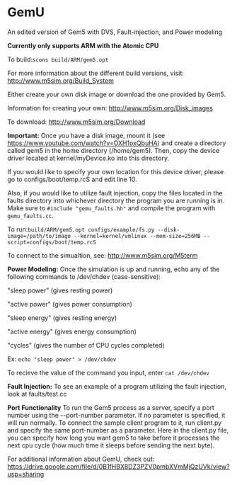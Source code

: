 GemU
====

An edited version of Gem5 with DVS, Fault-injection, and Power modeling

**Currently only supports ARM with the Atomic CPU**

To build:```scons build/ARM/gem5.opt```

For more information about the different build versions, visit: http://www.m5sim.org/Build_System

Either create your own disk image or download the one provided by Gem5. 

Information for creating your own: http://www.m5sim.org/Disk_images

To download: http://www.m5sim.org/Download

**Important:**
Once you have a disk image, mount it (see https://www.youtube.com/watch?v=OXH1oxQbuHA) and create a directory called gem5 in the home directory (/home/gem5). Then, copy the device driver located at kernel/myDevice.ko into this directory. 

  If you would like to specify your own location for this device driver, please go to configs/boot/temp.rcS and edit line 10.
  
  Also, if you would like to utilize fault injection, copy the files located in the faults directory into whichever directory the program you are running is in. Make sure to ```#include "gemu_faults.hh"``` and compile the program with ```gemu_faults.cc```.

To run:```build/ARM/gem5.opt configs/example/fs.py --disk-image=/path/to/image --kernel=kernel/vmlinux --mem-size=256MB --script=configs/boot/temp.rcS```

To connect to the simualtion, see: http://www.m5sim.org/M5term

**Power Modeling:**
Once the simulation is up and running, echo any of the following commands to /dev/chdev (case-sensitive):

"sleep power" (gives resting power)

"active power" (gives power consumption)

"sleep energy" (gives resting energy)

"active energy" (gives energy consumption) 

"cycles" (gives the number of CPU cycles completed)

Ex: ```echo "sleep power" > /dev/chdev```

To recieve the value of the command you input, enter ```cat /dev/chdev``` 

**Fault Injection:**
To see an example of a program utilizing the fault injection, look at faults/test.cc

**Port Functionality**
To run the Gem5 process as a server, specify a port number using the --port-number parameter. If no parameter is specified, it will run normally. To connect the sample client program to it, run client.py and specify the same port-number as a parameter. Here in the client.py file, you can specify how long you want gem5 to take before it processes the next cpu cycle (how much time it sleeps before sending the next byte).

For additional information about GemU, check out: 
  https://drive.google.com/file/d/0B1fHBX8DZ3PZV0pmbXVmMjQzUVk/view?usp=sharing
